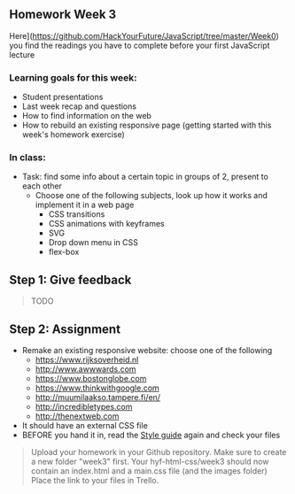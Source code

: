 ## Homework Week 3

Here](https://github.com/HackYourFuture/JavaScript/tree/master/Week0) you find the readings you have to complete before your first JavaScript lecture

### Learning goals for this week:
 * Student presentations
 * Last week recap and questions
 * How to find information on the web
 * How to rebuild an existing responsive page (getting started with this week's homework exercise)

### In class:
 * Task: find some info about a certain topic in groups of 2, present to each other
   * Choose one of the following subjects, look up how it works and implement it in a web page
      * CSS transitions
      * CSS animations with keyframes
      * SVG
      * Drop down menu in CSS
      * flex-box

## Step 1: Give feedback
> TODO

## Step 2: Assignment
 * Remake an existing responsive website: choose one of the following
   * https://www.rijksoverheid.nl
   * http://www.awwwards.com
   * https://www.bostonglobe.com
   * https://www.thinkwithgoogle.com
   * http://muumilaakso.tampere.fi/en/
   * http://incredibletypes.com
   * http://thenextweb.com
 * It should have an external CSS file
 * BEFORE you hand it in, read the [Style guide](http://www.w3schools.com/html/html5_syntax.asp) again and check your files

>Upload your homework in your Github repository. Make sure to create a new folder "week3" first. 
Your hyf-html-css/week3 should now contain an index.html and a main.css file (and the images folder)
Place the link to your files in Trello.